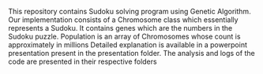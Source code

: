 This repository contains Sudoku solving program using Genetic Algorithm.
Our implementation consists of a Chromosome class which essentially represents a Sudoku. It contains genes which are the numbers in the Sudoku puzzle.
Population is an array of Chromosomes whose count is approximately in millions
Detailed explanation is available in a powerpoint presentation present in the presentation folder.
The analysis and logs of the code are presented in their respective folders
